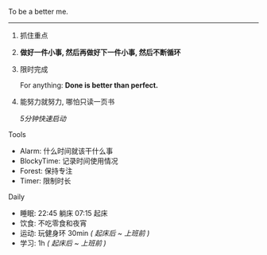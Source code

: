 <!-- # Better Me -->

To be a better me.

---

<!-- Guidelines -->

1.  抓住重点

1.  **做好一件小事, 然后再做好下一件小事, 然后不断循环**

1.  限时完成

    For anything: **Done is better than perfect.**

1.  能努力就努力, 哪怕只读一页书

    _5分钟快速启动_

Tools

- Alarm: 什么时间就该干什么事
- BlockyTime: 记录时间使用情况
- Forest: 保持专注
- Timer: 限制时长

Daily

- 睡眠: 22:45 躺床 07:15 起床
- 饮食: 不吃零食和夜宵
- 运动: 玩健身环 30min _( 起床后 ~ 上班前 )_
- 学习: 1h _( 起床后 ~ 上班前 )_
